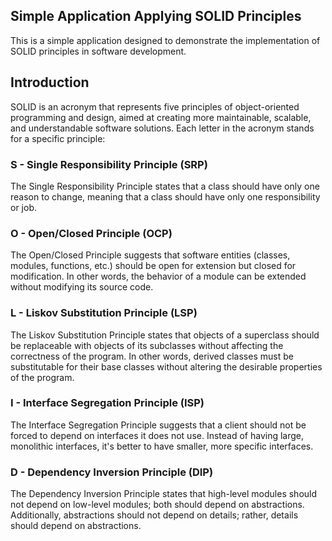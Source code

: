 ## Simple Application Applying SOLID Principles

This is a simple application designed to demonstrate the implementation of SOLID principles in software development.

## Introduction

SOLID is an acronym that represents five principles of object-oriented programming and design, aimed at creating more maintainable, scalable, and understandable software solutions. 
Each letter in the acronym stands for a specific principle:

### S - Single Responsibility Principle (SRP)

The Single Responsibility Principle states that a class should have only one reason to change, meaning that a class should have only one responsibility or job. 


### O - Open/Closed Principle (OCP)

The Open/Closed Principle suggests that software entities (classes, modules, functions, etc.) should be open for extension but closed for modification. 
In other words, the behavior of a module can be extended without modifying its source code. 

### L - Liskov Substitution Principle (LSP)

The Liskov Substitution Principle states that objects of a superclass should be replaceable with objects of its subclasses without affecting the correctness of the program. 
In other words, derived classes must be substitutable for their base classes without altering the desirable properties of the program. 


### I - Interface Segregation Principle (ISP)

The Interface Segregation Principle suggests that a client should not be forced to depend on interfaces it does not use. Instead of having large, monolithic interfaces, it's better to have smaller, more specific interfaces.


### D - Dependency Inversion Principle (DIP)

The Dependency Inversion Principle states that high-level modules should not depend on low-level modules; both should depend on abstractions. Additionally, abstractions should not depend on details; rather, details should depend on abstractions.
